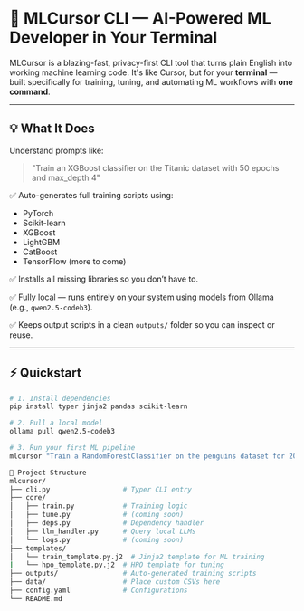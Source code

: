 # 🧠 MLCursor CLI — AI-Powered ML Developer in Your Terminal

MLCursor is a blazing-fast, privacy-first CLI tool that turns plain English into working machine learning code. It's like Cursor, but for your **terminal** — built specifically for training, tuning, and automating ML workflows with **one command**.

---

## 💡 What It Does

Understand prompts like:

> "Train an XGBoost classifier on the Titanic dataset with 50 epochs and max_depth 4"

✅ Auto-generates full training scripts using:

- PyTorch  
- Scikit-learn  
- XGBoost  
- LightGBM  
- CatBoost  
- TensorFlow (more to come)

✅ Installs all missing libraries so you don’t have to.

✅ Fully local — runs entirely on your system using models from Ollama (e.g., `qwen2.5-codeb3`).

✅ Keeps output scripts in a clean `outputs/` folder so you can inspect or reuse.

---

## ⚡ Quickstart

```bash
# 1. Install dependencies
pip install typer jinja2 pandas scikit-learn

# 2. Pull a local model
ollama pull qwen2.5-codeb3

# 3. Run your first ML pipeline
mlcursor "Train a RandomForestClassifier on the penguins dataset for 20 epochs"

📁 Project Structure
mlcursor/
├── cli.py                  # Typer CLI entry
├── core/
│   ├── train.py            # Training logic
│   ├── tune.py             # (coming soon)
│   ├── deps.py             # Dependency handler
│   ├── llm_handler.py      # Query local LLMs
│   └── logs.py             # (coming soon)
├── templates/
│   └── train_template.py.j2  # Jinja2 template for ML training
|   └── hpo_template.py.j2  # HPO template for tuning
├── outputs/                # Auto-generated training scripts
├── data/                   # Place custom CSVs here
├── config.yaml             # Configurations
└── README.md


